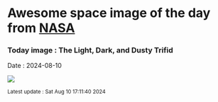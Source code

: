 
# Awesome space image of the day from [NASA](https://api.nasa.gov/)

### Today image : The Light, Dark, and Dusty Trifid
Date : 2024-08-10

![](https://apod.nasa.gov/apod/image/2408/M20OriginalLRGBHaO3S2_1024x735.jpg)

<small>Latest update : Sat Aug 10 17:11:40 2024</small>
        